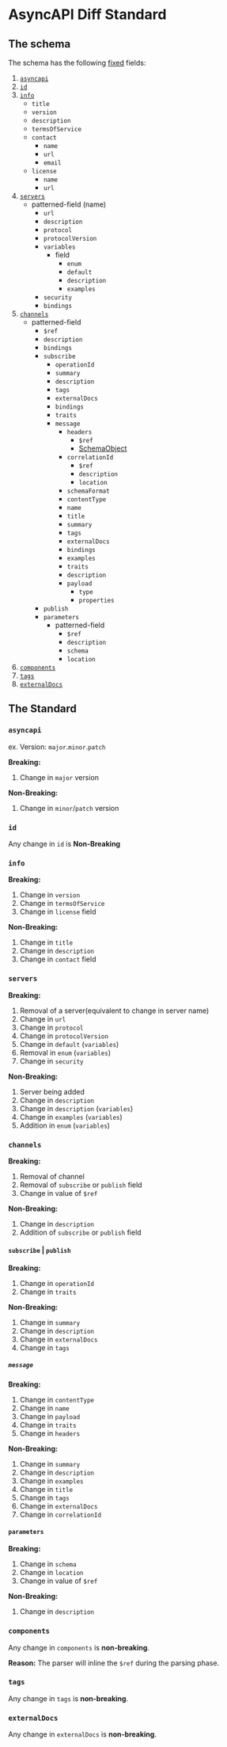 # AsyncAPI Diff Standard

## The schema

The schema has the following <u>fixed</u> fields:

1. [`asyncapi`](#asyncapi)
1. [`id`](#id)
1. [`info`](#info)
   - `title`
   - `version`
   - `description`
   - `termsOfService`
   - `contact`
     - `name`
     - `url`
     - `email`
   - `license`
     - `name`
     - `url`
1. [`servers`](#servers)
   - patterned-field (name)
     - `url`
     - `description`
     - `protocol`
     - `protocolVersion`
     - `variables`
       - field
         - `enum`
         - `default`
         - `description`
         - `examples`
     - `security`
     - `bindings`
1. [`channels`](#channels)
   - patterned-field
     - `$ref`
     - `description`
     - `bindings`
     - `subscribe`
       - `operationId`
       - `summary`
       - `description`
       - `tags`
       - `externalDocs`
       - `bindings`
       - `traits`
       - `message`
         - `headers`
           - `$ref`
           - [SchemaObject](https://www.asyncapi.com/docs/specifications/v2.0.0#schemaObject)
         - `correlationId`
           - `$ref`
           - `description`
           - `location`
         - `schemaFormat`
         - `contentType`
         - `name`
         - `title`
         - `summary`
         - `tags`
         - `externalDocs`
         - `bindings`
         - `examples`
         - `traits`
         - `description`
         - `payload`
           - `type`
           - `properties`
     - `publish`
     - `parameters`
       - patterned-field
         - `$ref`
         - `description`
         - `schema`
         - `location`
1. [`components`](#components)
1. [`tags`](#tags)
1. [`externalDocs`](#externaldocs)

## The Standard

### `asyncapi`

ex. Version: `major`.`minor`.`patch`

**Breaking:**

1. Change in `major` version

**Non-Breaking:**

1. Change in `minor`/`patch` version

### `id`

Any change in `id` is **Non-Breaking**

### `info`

**Breaking:**

1. Change in `version`
1. Change in `termsOfService`
1. Change in `license` field

**Non-Breaking:**

1. Change in `title`
1. Change in `description`
1. Change in `contact` field

### `servers`

**Breaking:**

1. Removal of a server(equivalent to change in server name)
1. Change in `url`
1. Change in `protocol`
1. Change in `protocolVersion`
1. Change in `default` (`variables`)
1. Removal in `enum` (`variables`)
1. Change in `security`

**Non-Breaking:**

1. Server being added
1. Change in `description`
1. Change in `description` (`variables`)
1. Change in `examples` (`variables`)
1. Addition in `enum` (`variables`)

### `channels`

**Breaking:**

1.  Removal of channel
1.  Removal of `subscribe` or `publish` field
1.  Change in value of `$ref`

**Non-Breaking:**

1. Change in `description`
1. Addition of `subscribe` or `publish` field

#### `subscribe` | `publish`

**Breaking:**

1. Change in `operationId`
1. Change in `traits`

**Non-Breaking:**

1. Change in `summary`
1. Change in `description`
1. Change in `externalDocs`
1. Change in `tags`

##### `message`

**Breaking:**

1. Change in `contentType`
2. Change in `name`
3. Change in `payload`
4. Change in `traits`
5. Change in `headers`

**Non-Breaking:**

1. Change in `summary`
1. Change in `description`
1. Change in `examples`
1. Change in `title`
1. Change in `tags`
1. Change in `externalDocs`
1. Change in `correlationId`

#### `parameters`

**Breaking:**

1. Change in `schema`
1. Change in `location`
1. Change in value of `$ref`

**Non-Breaking:**

1. Change in `description`

### `components`

Any change in `components` is **non-breaking**.

**Reason:** The parser will inline the `$ref` during the parsing phase.

### `tags`

Any change in `tags` is **non-breaking**.

### `externalDocs`

Any change in `externalDocs` is **non-breaking**.
